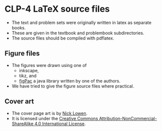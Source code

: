 # CLP-4 LaTeX source files
* The text and problem sets were originally written in latex as separate books.
* These are given in the textbook and problembook subdirectories.
* The source files should be compiled with pdflatex.

## Figure files
* The figures were drawn using one of
    * inkscape,
    * tikz, and
    * [figPac](http://www.math.ubc.ca/~feldman/figPacDoc/figPacIntro.html) a java library written by one of the authors.
* We have tried to give the figure source files where practical.

## Cover art
* The cover page art is by [Nick Lowen](http://nloewen.com/).
* It is licensed under the [Creative Commons Attribution-NonCommercial-ShareAlike 4.0 International License](https://creativecommons.org/licenses/by-nc-sa/4.0/).
